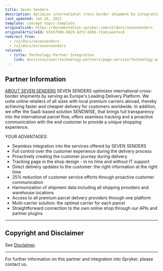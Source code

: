 ```yaml
---
title: Seven Senders
description: Optimize international cross-border shipment by integrating Seven Senders into the Spryker Commerce OS.
last_updated: Jan 26, 2022
template: concept-topic-template
originalLink: https://documentation.spryker.com/v2/docs/sevensenders
originalArticleId: bfe579d6-6829-42f2-b65b-72a5caee7ec8
redirect_from:
  - /v2/docs/sevensenders
  - /v2/docs/en/sevensenders
related:
  - title: Technology Partner Integration
    link: docs/scos/user/technology-partners/page.version/technology-partners.html
---
```


## Partner Information

[ABOUT SEVEN SENDERS](https://www.sevensenders.com/)
SEVEN SENDERS optimizes international cross-border shipments by serving as Europe's Leading Delivery Platform. We unite online retailers of all sizes with local premium carriers abroad, thereby achieving faster and cheaper delivery for customers worldwide. In addition, we offer the SaaS-based solution SENDWISE, that brings full transparency into the international parcel flow, offers seamless tracking and a proactive communication with the end customer to provide a unique shopping experience.

YOUR ADVANTAGES:

* Seamless integration into the services offered by SEVEN SENDERS
* Full control over the customer experience during the delivery process
* Proactively creating the customer journey during delivery
* Tracking page in the shop design - in no time and without IT support
* Direct delivery updates to the customer: the right information at the right time
* 25% reduction of customer service efforts through proactive customer communication
* Harmonization of shipment data including all shipping providers and warehouse locations
* Access to all premium parcel delivery providers through one platform
* Multi-carrier solution: the optimal carrier for each parcel
* Straightforward connection to the own online shop through our APIs and partner plugins 

---

## Copyright and Disclaimer

See [Disclaimer](https://github.com/spryker/spryker-documentation).

---
For further information on this partner and integration into Spryker, please contact us.

<div class="hubspot-forms hubspot-forms--docs">
<div class="hubspot-form" id="hubspot-partners-1">
            <div class="script-embed" data-code="
                                            hbspt.forms.create({
				                                portalId: '2770802',
				                                formId: '163e11fb-e833-4638-86ae-a2ca4b929a41',
              	                                onFormReady: function() {
              		                                const hbsptInit = new CustomEvent('hbsptInit', {bubbles: true});
              		                                document.querySelector('#hubspot-partners-1').dispatchEvent(hbsptInit);
              	                                }
				                            });
            "></div>
</div>
</div>
